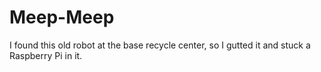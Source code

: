 # Meep-Meep
I found this old robot at the base recycle center, so I gutted it and stuck a Raspberry Pi in it.
